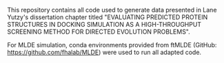 This repository contains all code used to generate data presented in Lane Yutzy's dissertation chapter titled "EVALUATING PREDICTED PROTEIN STRUCTURES IN DOCKING SIMULATION AS A HIGH-THROUGHPUT SCREENING METHOD FOR DIRECTED EVOLUTION PROBLEMS".

For MLDE simulation, conda environments provided from ftMLDE (GitHub: https://github.com/fhalab/MLDE) were used to run all adapted code. 
